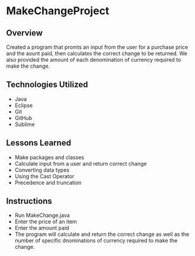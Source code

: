 # MakeChangeProject

## Overview
 Created a program that promts an input from the user for a purchase price and the aount paid, then calculates the correct change to be returned. We also provided the amount of each denomination of currency required to make the change.  


## Technologies Utilized
- Java
- Eclipse
- Git
- GitHub
- Sublime

## Lessons Learned
- Make packages and classes
- Calculate input from a user and return correct change
- Converting data types
- Using the Cast Operator
- Precedence and truncation 

## Instructions
- Run MakeChange.java
- Enter the price of an item
- Enter the amount paid
- The program will calculate and return the correct change as well as the number of specific dnominations of currency required to make the change.
